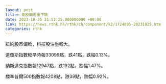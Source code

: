 ```yaml
---
layout: post
title: 美股開市後下跌
date: 2023-10-25 21:53:25.000000000 +08:00
link: https://news.rthk.hk/rthk/ch/component/k2/1724895-20231025.htm
categories: rthk
---
```


紐約股市偏軟，科技股沽壓較大。

道瓊斯指數較早時報33099點，跌41點，跌幅0.13%。

納斯達克指數報12947點，跌192點，跌幅1.47%。

標準普爾500指數報4208點，跌39點，跌幅0.92%。
